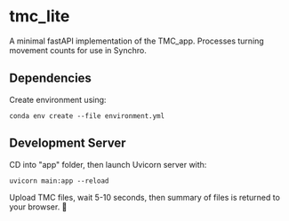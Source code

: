 # tmc_lite

A minimal fastAPI implementation of the TMC_app. Processes turning movement counts for use in Synchro. 

## Dependencies

Create environment using: 

```
conda env create --file environment.yml
```

## Development Server
CD into "app" folder, then launch Uvicorn server with:

```
uvicorn main:app --reload
```

Upload TMC files, wait 5-10 seconds, then summary of files is returned to your browser. 🤖 
